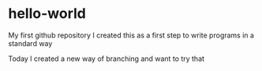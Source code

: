 # hello-world
My first github repository
I created this as a first step to write programs in a standard way

Today I created a new way of branching and want to try that
